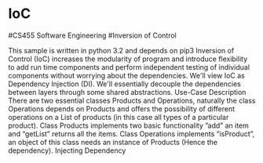 # IoC
#CS455 Software Engineering
#Inversion of Control

This sample is written in python 3.2 and depends on pip3
Inversion of Control (IoC) increases the modularity of program and introduce flexibility to add run time components and perform independent testing of individual components without worrying about the dependencies.
We'll view IoC as Dependency Injection (DI). We'll essentially decouple the dependencies between layers through some shared abstractions.
Use-Case Description
There are two essential classes Products and Operations, naturally the class Operations depends on Products and offers the possibility of different operations on a List of products (in this case all types of a particular product).
Class Products implements two basic functionality ”add” an item and “getList” returns all the items.
Class Operations implements “isProduct”, an object of this class needs an instance of Products (Hence the dependency).
Injecting Dependency


  


